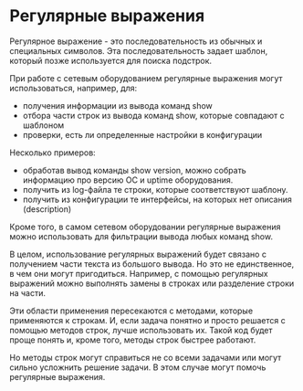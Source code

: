 # Регулярные выражения

Регулярное выражение - это последовательность из обычных и специальных символов. Эта последовательность задает шаблон, который позже используется для поиска подстрок.

При работе с сетевым оборудованием регулярные выражения могут использоваться, например, для:
* получения информации из вывода команд show
* отбора части строк из вывода команд show, которые совпадают с шаблоном
* проверки, есть ли определенные настройки в конфигурации

Несколько примеров:
* обработав вывод команды show version, можно собрать информацию про версию ОС и uptime оборудования.
* получить из log-файла те строки, которые соответствуют шаблону.
* получить из конфигурации те интерфейсы, на которых нет описания (description)

Кроме того, в самом сетевом оборудовании регулярные выражения можно использовать для фильтрации вывода любых команд show.

В целом, использование регулярных выражений будет связано с получением части текста из большого вывода.
Но это не единственное, в чем они могут пригодиться.
Например, с помощью регулярных выражений можно выполнять замены в строках или разделение строки на части.

Эти области применения пересекаются с методами, которые применяются к строкам.
И, если задача понятно и просто решается с помощью методов строк, лучше использовать их.
Такой код будет проще понять и, кроме того, методы строк быстрее работают.

Но методы строк могут справиться не со всеми задачами или могут сильно усложнить решение задачи.
В этом случае могут помочь регулярные выражения.


